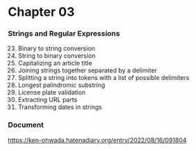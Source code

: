 Chapter 03
===============

### Strings and Regular Expressions  

23. Binary to string conversion  
24. String to binary conversion  
25. Capitalizing an article title  
26. Joining strings together separated by a delimiter  
27. Splitting a string into tokens with a list of possible delimiters
28. Longest palindromic substring  
29. License plate validation  
30. Extracting URL parts  
31. Transforming dates in strings  

### Document
https://ken-ohwada.hatenadiary.org/entry/2022/08/16/091804
